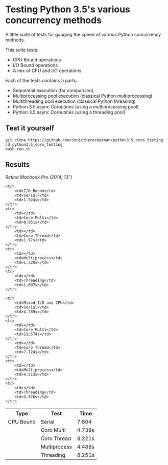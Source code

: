 Testing Python 3.5's various concurrency methods
================================================

A little suite of tests for gauging the speed of various Python concurrency
methods.

This suite tests:

- CPU Bound operations
- I/O Bound operations
- A mix of CPU and I/O operations

Each of the tests contains 5 parts:

- Sequential execution (for comparison).
- Multiprocessing pool execution (classical Python multiprocessing)
- Multithreading pool execution (classical Python threading)
- Python 3.5 async Coroutines (using a multiprocessing pool)
- Python 3.5 async Coroutines (using a threading pool)

Test it yourself
---------------


    git clone https://github.com/Sonictherocketman/python3.5_coro_testing
    cd python3.5_coro_testing
    bash run.sh


Results
-------

*Retina Macbook Pro (2014, 13")*

<table>
    <tr>
        <th>Type</th>
        <th>Test</th>
        <th>Time</th>
    </tr>
    <tr>
        <td>CPU Bound</td>
        <td>Serial</td>
        <td>7.804</td>
    </tr>
    <tr>
        <td></td>
        <td>Coro Multi</td>
        <td>4.739s</td>
    </tr>
        <td></td>
        <td>Coro Thread</td>
        <td>8.221s</td>
    </tr>
    <tr>
        <td></td>
        <td>Multiprocess</td>
        <td>4.488s</td>
    </tr>
    <tr>
        <td></td>
        <td>Threading</td>
        <td>8.251s</td>
    </tr>
    
    <tr>
        <td>I/O Bound</td>
        <td>Serial</td>
        <td>1.924s</td>
    </tr>
    <tr>
        <td></td>
        <td>Coro Multi</td>
        <td>0.951s</td>
    </tr>
        <td></td>
        <td>Coro Thread</td>
        <td>1.97s</td>
    </tr>
    <tr>
        <td></td>
        <td>Multiprocess</td>
        <td>1.320s</td>
    </tr>
    <tr>
        <td></td>
        <td>Threading</td>
        <td>1.807s</td>
    </tr>
    
    <tr>
        <td>Mixed I/O and CPU</td>
        <td>Serial</td>
        <td>4.789s</td>
    </tr>
    <tr>
        <td></td>
        <td>Coro Multi</td>
        <td>13.574s</td>
    </tr>
        <td></td>
        <td>Coro Thread</td>
        <td>7.724s</td>
    </tr>
    <tr>
        <td></td>
        <td>Multiprocess</td>
        <td>4.513s</td>
    </tr>
    <tr>
        <td></td>
        <td>Threading</td>
        <td>4.976s</td>
    </tr>
</table>
